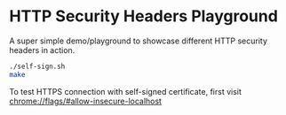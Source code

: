 # HTTP Security Headers Playground

A super simple demo/playground to showcase different HTTP security headers in action.

```bash
./self-sign.sh
make
```

To test HTTPS connection with self-signed certificate, first visit <a href="chrome://flags/#allow-insecure-localhost">chrome://flags/#allow-insecure-localhost</a>
